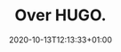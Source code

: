 ---
title: "Over HUGO."
date: 2020-10-13T12:13:33+01:00
description : "This is meta description"
---